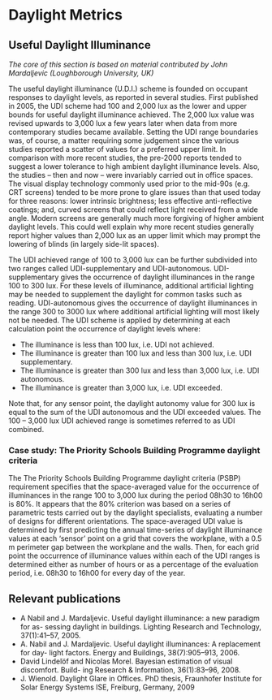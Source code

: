 # Daylight Metrics

## Useful Daylight Illuminance

_The core of this section is based on material contributed by John Mardaljevic \(Loughborough University, UK\)_

The useful daylight illuminance \(U.D.I.\) scheme is founded on occupant responses to daylight levels, as reported in several studies. First published in 2005, the UDI scheme had 100 and 2,000 lux as the lower and upper bounds for useful daylight illuminance achieved. The 2,000 lux value was revised upwards to 3,000 lux a few years later when data from more contemporary studies became available. Setting the UDI range boundaries was, of course, a matter requiring some judgement since the various studies reported a scatter of values for a preferred upper limit. In comparison with more recent studies, the pre-2000 reports tended to suggest a lower tolerance to high ambient daylight illuminance levels. Also, the studies – then and now – were invariably carried out in office spaces. The visual display technology commonly used prior to the mid-90s \(e.g. CRT screens\) tended to be more prone to glare issues than that used today for three reasons: lower intrinsic brightness; less effective anti-reflective coatings; and, curved screens that could reflect light received from a wide angle. Modern screens are generally much more forgiving of higher ambient daylight levels. This could well explain why more recent studies generally report higher values than 2,000 lux as an upper limit which may prompt the lowering of blinds \(in largely side-lit spaces\).

The UDI achieved range of 100 to 3,000 lux can be further subdivided into two ranges called UDI-supplementary and UDI-autonomous. UDI-supplementary gives the occurrence of daylight illuminances in the range 100 to 300 lux. For these levels of illuminance, additional artificial lighting may be needed to supplement the daylight for common tasks such as reading. UDI-autonomous gives the occurrence of daylight illuminances in the range 300 to 3000 lux where additional artificial lighting will most likely not be needed. The UDI scheme is applied by determining at each calculation point the occurrence of daylight levels where:

* The illuminance is less than 100 lux, i.e. UDI not achieved.
* The illuminance is greater than 100 lux and less than 300 lux, i.e. UDI supplementary.
* The illuminance is greater than 300 lux and less than 3,000 lux, i.e. UDI autonomous.
* The illuminance is greater than 3,000 lux, i.e. UDI exceeded.

Note that, for any sensor point, the daylight autonomy value for 300 lux is equal to the sum of the UDI autonomous and the UDI exceeded values. The 100 – 3,000 lux UDI achieved range is sometimes referred to as UDI combined.

### Case study: The Priority Schools Building Programme daylight criteria

The The Priority Schools Building Programme daylight criteria \(PSBP\) requirement specifies that the space-averaged value for the occurrence of illuminances in the range 100 to 3,000 lux during the period 08h30 to 16h00 is 80%. It appears that the 80% criterion was based on a series of parametric tests carried out by the daylight specialists, evaluating a number of designs for different orientations. The space-averaged UDI value is determined by first predicting the annual time-series of daylight illuminance values at each ‘sensor’ point on a grid that covers the workplane, with a 0.5 m perimeter gap between the workplane and the walls. Then, for each grid point the occurrence of illuminance values within each of the UDI ranges is determined either as number of hours or as a percentage of the evaluation period, i.e. 08h30 to 16h00 for every day of the year.

## Relevant publications

* A Nabil and J. Mardaljevic. Useful daylight illuminance: a new paradigm for as- sessing daylight in buildings. Lighting Research and Technology, 37\(1\):41–57, 2005.
* A. Nabil and J. Mardaljevic. Useful daylight illuminances: A replacement for day- light factors. Energy and Buildings, 38\(7\):905–913, 2006.
* David Lindelöf and Nicolas Morel. Bayesian estimation of visual discomfort. Build- ing Research & Information, 36\(1\):83–96, 2008.
* J. Wienold. Daylight Glare in Offices. PhD thesis, Fraunhofer Institute for Solar Energy Systems ISE, Freiburg, Germany, 2009

